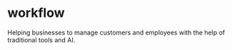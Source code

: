 # workflow
Helping businesses to manage customers and employees with the help of traditional tools and AI.
